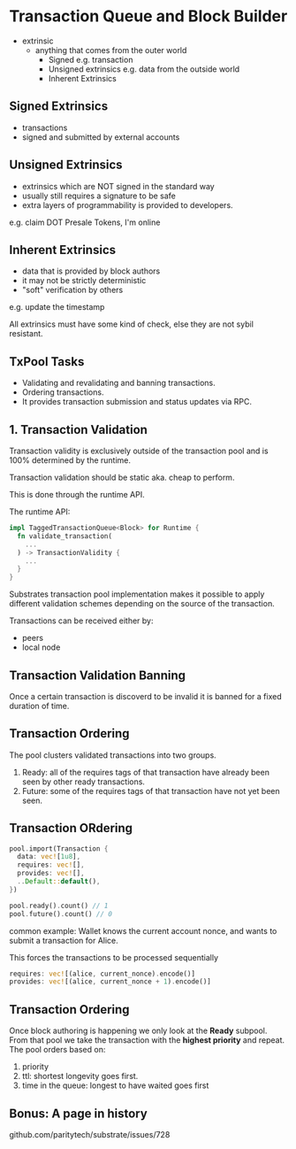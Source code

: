 # Transaction Queue and Block Builder

- extrinsic
  - anything that comes from the outer world
    - Signed e.g. transaction
    - Unsigned extrinsics e.g. data from the outside world
    - Inherent Extrinsics

## Signed Extrinsics

- transactions
- signed and submitted by external accounts

## Unsigned Extrinsics

- extrinsics which are NOT signed in the standard way
- usually still requires a signature to be safe
- extra layers of programmability is provided to developers.

e.g. claim DOT Presale Tokens, I'm online

## Inherent Extrinsics

- data that is provided by block authors
- it may not be strictly deterministic
- "soft" verification by others

e.g. update the timestamp

All extrinsics must have some kind of check, else they are not sybil resistant.

## TxPool Tasks

- Validating and revalidating and banning transactions.
- Ordering transactions.
- It provides transaction submission and status updates via RPC.

## 1. Transaction Validation

Transaction validity is exclusively outside of the transaction pool and is 100% determined by the runtime.

Transaction validation should be static aka. cheap to perform.

This is done through the runtime API.

The runtime API:
```rust
impl TaggedTransactionQueue<Block> for Runtime {
  fn validate_transaction(
    ...
  ) -> TransactionValidity {
    ...
  }
}
```

Substrates transaction pool implementation makes it possible to apply different validation schemes depending on the source of the transaction.

Transactions can be received either by:
- peers
- local node

## Transaction Validation Banning

Once a certain transaction is discoverd to be invalid it is banned for a fixed duration of time.

## Transaction Ordering

The pool clusters validated transactions into two groups.
1. Ready: all of the requires tags of that transaction have already been seen by other ready transactions.
2. Future: some of the requires tags of that transaction have not yet been seen.


## Transaction ORdering

```rust
pool.import(Transaction {
  data: vec![1u8],
  requires: vec![],
  provides: vec![],
  ..Default::default(),
})

pool.ready().count() // 1
pool.future().count() // 0
```

common example: Wallet knows the current account nonce, and wants to submit a transaction for Alice.

This forces the transactions to be processed sequentially
```rust
requires: vec![(alice, current_nonce).encode()]
provides: vec![(alice, current_nonce + 1).encode()]
```

## Transaction Ordering

Once block authoring is happening we only look at the **Ready** subpool.
From that pool we take the transaction with the **highest priority** and repeat.
The pool orders based on:
1. priority
2. ttl: shortest longevity goes first.
3. time in the queue: longest to have waited goes first

## Bonus: A page in history

github.com/paritytech/substrate/issues/728


